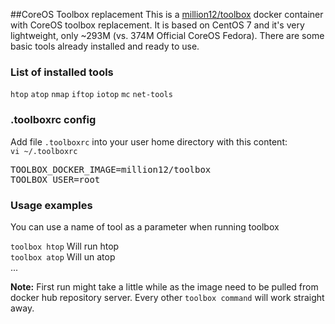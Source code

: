 ##CoreOS Toolbox replacement
This is a [million12/toolbox](https://registry.hub.docker.com/u/million12/toolbox/) docker container with CoreOS toolbox replacement. It is based on CentOS 7 and it's very lightweight, only ~293M (vs. 374M Official CoreOS Fedora). There are some basic tools already installed and ready to use.  
### List of installed tools  
`htop`  `atop`  `nmap`  `iftop`  `iotop`  `mc`  `net-tools`  

### .toolboxrc config  
Add file `.toolboxrc` into your user home directory with this content:  
`vi ~/.toolboxrc`
<pre>TOOLBOX_DOCKER_IMAGE=million12/toolbox
TOOLBOX_USER=root</pre>  

### Usage examples 
You can use a name of tool as a parameter when running toolbox  

`toolbox htop`	Will run htop  
`toolbox atop` Will un atop  
...  

**Note:** First run might take a little while as the image need to be pulled from docker hub repository server. Every other `toolbox command` will work straight away.  